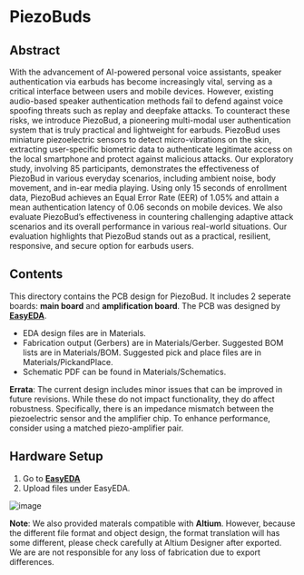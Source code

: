 # PiezoBuds
## Abstract
With the advancement of AI-powered personal voice assistants, speaker authentication via earbuds has become increasingly vital, serving as a critical interface between users and mobile devices. However, existing audio-based speaker authentication methods fail to defend against voice spoofing threats such as replay and deepfake attacks. To counteract these risks, we introduce PiezoBud, a pioneering multi-modal user authentication system that is truly practical and lightweight for earbuds. PiezoBud uses miniature piezoelectric sensors to detect micro-vibrations on the skin, extracting user-specific biometric data to authenticate legitimate access
on the local smartphone and protect against malicious attacks. Our exploratory study, involving 85 participants, demonstrates the effectiveness of PiezoBud in various everyday scenarios, including ambient noise, body movement, and in-ear media playing. Using only 15 seconds of enrollment data, PiezoBud achieves an Equal Error Rate (EER) of 1.05% and attain a mean authentication latency of 0.06 seconds on mobile devices. We also evaluate PiezoBud’s effectiveness in countering challenging adaptive attack scenarios and its overall performance in various real-world situations. Our evaluation highlights that PiezoBud stands out as a practical, resilient, responsive, and secure option for earbuds users.
## Contents
This directory contains the PCB design for PiezoBud. It includes 2 seperate boards: **main board** and **amplification board**. The PCB was designed by **[EasyEDA](https://easyeda.com/)**.
- EDA design files are in Materials.
- Fabrication output (Gerbers) are in Materials/Gerber. Suggested BOM lists are in Materials/BOM. Suggested pick and place files are in Materials/PickandPlace.
- Schematic PDF can be found in Materials/Schematics.
  
**Errata**: The current design includes minor issues that can be improved in future revisions. While these do not impact functionality, they do affect robustness. Specifically, there is an impedance mismatch between the piezoelectric sensor and the amplifier chip. To enhance performance, consider using a matched piezo-amplifier pair.
## Hardware Setup
1. Go to **[EasyEDA](https://easyeda.com/)**
2. Upload files under EasyEDA.

![image](https://github.com/user-attachments/assets/fa35d608-f243-449d-b9be-b3ffddb6606e)


**Note**: We also provided materals compatible with **Altium**. However, because the different file format and object design, the format translation will has some different, please check carefully at Altium Designer after exported. We are are not responsible for any loss of fabrication due to export differences.
